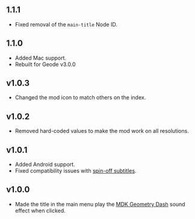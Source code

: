 ## 1.1.1
- Fixed removal of the `main-title` Node ID.
## 1.1.0
- Added Mac support.
- Rebuilt for Geode v3.0.0

## v1.0.3
- Changed the mod icon to match others on the index.

## v1.0.2
- Removed hard-coded values to make the mod work on all resolutions.

## v1.0.1
- Added Android support.
- Fixed compatibility issues with [spin-off subtitles](https://geode-sdk.org/mods/iristraa.spinoffsubtitles/).

## v1.0.0
- Made the title in the main menu play the [MDK Geometry Dash](https://www.youtube.com/watch?v=_tDFyTJW5kA) sound effect when clicked.
